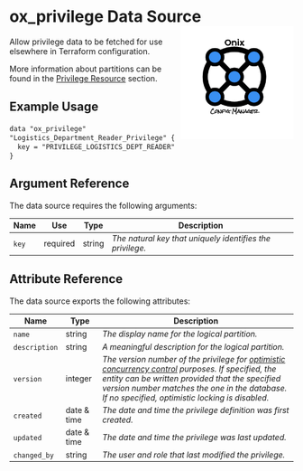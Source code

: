 # ox_privilege Data Source  <img src="../../../docs/pics/ox.png" width="200" height="200" align="right">

Allow privilege data to be fetched for use elsewhere in Terraform configuration.

More information about partitions can be found in the [Privilege Resource](../resources/ox_privilege.md) section.

## Example Usage

```hcl
data "ox_privilege" "Logistics_Department_Reader_Privilege" {
  key = "PRIVILEGE_LOGISTICS_DEPT_READER"
}
```

## Argument Reference

The data source requires the following arguments:

| Name | Use | Type |  Description |
|---|---|---|---|
| `key` | required | string | *The natural key that uniquely identifies the privilege.* |

## Attribute Reference

The data source exports the following attributes:

| Name | Type |  Description |
|---|---|---|
| `name` | string | *The display name for the logical partition.* |
| `description` | string | *A meaningful description for the logical partition.* |
| `version` | integer | *The version number of the privilege for [optimistic concurrency control](https://en.wikipedia.org/wiki/Optimistic_concurrency_control) purposes. If specified, the entity can be written provided that the specified version number matches the one in the database. If no specified, optimistic locking is disabled.* |
| `created` | date & time | *The date and time the privilege definition was first created.* |
| `updated` | date & time | *The date and time the privilege was last updated.* |
| `changed_by` | string | *The user and role that last modified the privilege.* |